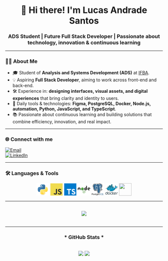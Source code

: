<h1 align="center">🚀 Hi there! I'm Lucas Andrade Santos</h1>
<h3 align="center">ADS Student | Future Full Stack Developer | Passionate about technology, innovation & continuous learning</h3>

---

### 👨‍💻 About Me
- 🎓 Student of **Analysis and Systems Development (ADS)** at [IFBA](https://portal.ifba.edu.br).  
- 💡 Aspiring **Full Stack Developer**, aiming to work across front-end and back-end.  
- 🛠️ Experience in: **designing interfaces, visual assets, and digital experiences** that bring clarity and identity to users.  
- 🔧 Daily tools & technologies: **Figma, PostgreSQL, Docker, Node.js, automation, Python, JavaScript, and TypeScript**.  
- 📚 Passionate about continuous learning and building solutions that combine efficiency, innovation, and real impact.  

---

### 🌐 Connect with me
[![Email](https://img.shields.io/badge/Outlook-0078D4?style=for-the-badge&logo=microsoftoutlook&logoColor=white)](mailto:lucasandradesantos7@outlook.com)  
[![LinkedIn](https://img.shields.io/badge/LinkedIn-0077B5?style=for-the-badge&logo=linkedin&logoColor=white)](https://www.linkedin.com/in/lucas-andrade-santos-266b10267/)  

---

### 🛠️ Languages & Tools
<p align="center">
  <img src="https://raw.githubusercontent.com/devicons/devicon/master/icons/python/python-original.svg" width="40" height="40"/>
  <img src="https://raw.githubusercontent.com/devicons/devicon/master/icons/javascript/javascript-original.svg" width="40" height="40"/>
  <img src="https://raw.githubusercontent.com/devicons/devicon/master/icons/typescript/typescript-original.svg" width="40" height="40"/>
  <img src="https://raw.githubusercontent.com/devicons/devicon/master/icons/nodejs/nodejs-original-wordmark.svg" width="40" height="40"/>
  <img src="https://raw.githubusercontent.com/devicons/devicon/master/icons/postgresql/postgresql-original-wordmark.svg" width="40" height="40"/>
  <img src="https://raw.githubusercontent.com/devicons/devicon/master/icons/docker/docker-original-wordmark.svg" width="40" height="40"/>
  <img src="https://cdn.jsdelivr.net/gh/devicons/devicon/icons/figma/figma-original.svg" width="40" height="40"/>
</p>

---

<div align="center">
  <br>
  <img src="https://github.com/Anmol-Baranwal/Cool-GIFs-For-GitHub/assets/74038190/0c7eb6ed-663b-4ce4-bfbd-18239a38ba1b" width="500">
  <br><br>
</div>

---

<div align="center">
  <h3>* GitHub Stats *</h3>
  <br>
  <img src="https://github-readme-stats.vercel.app/api?username=lukAn7&show_icons=true&theme=tokyonight&title_color=9b59b6&icon_color=9b59b6&text_color=ffffff&bg_color=0d1117" />
  <img src="https://github-readme-stats.vercel.app/api/top-langs/?username=lukAn7&layout=compact&theme=tokyonight&title_color=9b59b6&text_color=ffffff&bg_color=0d1117">
</div>
